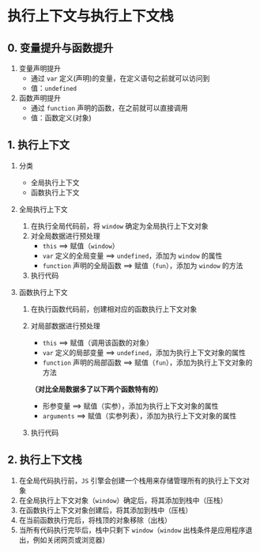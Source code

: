 # 执行上下文与执行上下文栈

## 0. 变量提升与函数提升

1. 变量声明提升
   * 通过 `var` 定义(声明)的变量，在定义语句之前就可以访问到
   * 值：`undefined`
2. 函数声明提升
   * 通过 `function` 声明的函数，在之前就可以直接调用
   * 值：函数定义(对象)

## 1. 执行上下文

1. 分类

   - 全局执行上下文
   - 函数执行上下文

2. 全局执行上下文

   1. 在执行全局代码前，将 `window` 确定为全局执行上下文对象
   2. 对全局数据进行预处理
      - `this` ==> 赋值（`window`）
      - `var` 定义的全局变量 ==> `undefined`，添加为 `window` 的属性
      - `function` 声明的全局函数 ==> 赋值（`fun`），添加为 `window` 的方法
   3. 执行代码

3. 函数执行上下文

   1. 在执行函数代码前，创建相对应的函数执行上下文对象

   2. 对局部数据进行预处理

      - `this` ==> 赋值（调用该函数的对象）
      - `var` 定义的局部变量 ==> `undefined`，添加为执行上下文对象的属性
      - `function` 声明的局部函数 ==> 赋值（`fun`），添加为执行上下文对象的方法

      **（对比全局数据多了以下两个函数特有的）**

      - 形参变量 ==> 赋值（实参），添加为执行上下文对象的属性
      - `arguments` ==> 赋值（实参列表），添加为执行上下文对象的属性

   3. 执行代码

## 2. 执行上下文栈

1. 在全局代码执行前，`JS` 引擎会创建一个栈用来存储管理所有的执行上下文对象
2. 在全局执行上下文对象（`window`）确定后，将其添加到栈中（压栈）
3. 在函数执行上下文对象创建后，将其添加到栈中（压栈）
4. 在当前函数执行完后，将栈顶的对象移除（出栈）
5. 当所有代码执行完毕后，栈中只剩下 `window`（`window` 出栈条件是应用程序退出，例如关闭网页或浏览器）